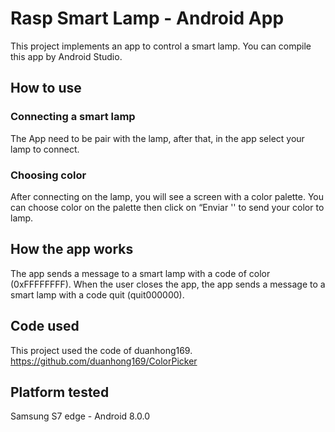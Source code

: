 # Rasp Smart Lamp - Android App
This project implements an app to control a smart lamp. You can compile this app by Android Studio.

## How to use

### Connecting a smart lamp
The App need to be pair with the lamp, after that, in the app select your lamp to connect.

### Choosing color
After connecting on the lamp, you will see a screen with a color palette. You can choose color on the palette then click on “Enviar '' to send your color to lamp.

## How the app works
The app sends a message to a smart lamp with a code of color (0xFFFFFFFF). When the user closes the app, the app sends a message to a smart lamp with a code quit (quit000000).

## Code used
This project used the code of duanhong169.
https://github.com/duanhong169/ColorPicker

## Platform tested
Samsung S7 edge - Android 8.0.0

